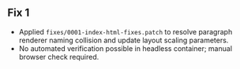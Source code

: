 ## Fix 1
- Applied `fixes/0001-index-html-fixes.patch` to resolve paragraph renderer naming collision and update layout scaling parameters.
- No automated verification possible in headless container; manual browser check required.
